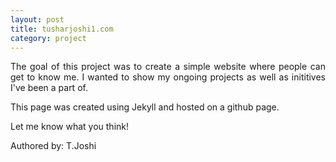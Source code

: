 ```yaml
---
layout: post
title: tusharjoshi1.com
category: project
---
```


<p align="justify">The goal of this project was to create a simple website where people can get to know me. I wanted to show my ongoing projects as well as inititives I've been a part of.</p>

<p align="justify">This page was created using Jekyll and hosted on a github page.</p>

<p align="justify">Let me know what you think!</p>

<p align="justify">Authored by: T.Joshi</p>


